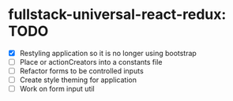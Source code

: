 # **fullstack-universal-react-redux: TODO**

- [x] Restyling application so it is no longer using bootstrap
- [ ] Place or actionCreators into a constants file
- [ ] Refactor forms to be controlled inputs
- [ ] Create style theming for application
- [ ] Work on form input util
